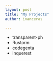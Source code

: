 ```yaml
---
layout: post
title: "My Projects"
author: ivanceras

---
```


* transparent-ph
* Rustorm
* codegenta
* inquerest


